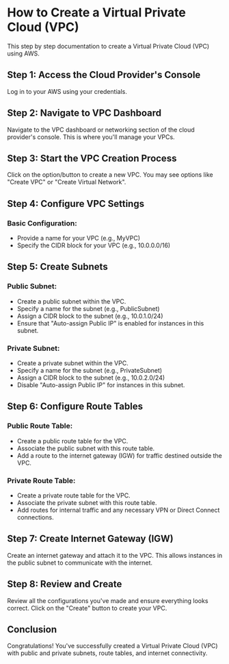 # How to Create a Virtual Private Cloud (VPC)

This step by step documentation to create a Virtual Private Cloud (VPC) using AWS.

## Step 1: Access the Cloud Provider's Console

Log in to your AWS using your credentials.

## Step 2: Navigate to VPC Dashboard

Navigate to the VPC dashboard or networking section of the cloud provider's console. This is where you'll manage your VPCs.

## Step 3: Start the VPC Creation Process

Click on the option/button to create a new VPC. You may see options like "Create VPC" or "Create Virtual Network".

## Step 4: Configure VPC Settings

### Basic Configuration:
- Provide a name for your VPC (e.g., MyVPC)
- Specify the CIDR block for your VPC (e.g., 10.0.0.0/16)

## Step 5: Create Subnets

### Public Subnet:
- Create a public subnet within the VPC.
- Specify a name for the subnet (e.g., PublicSubnet)
- Assign a CIDR block to the subnet (e.g., 10.0.1.0/24)
- Ensure that "Auto-assign Public IP" is enabled for instances in this subnet.

### Private Subnet:
- Create a private subnet within the VPC.
- Specify a name for the subnet (e.g., PrivateSubnet)
- Assign a CIDR block to the subnet (e.g., 10.0.2.0/24)
- Disable "Auto-assign Public IP" for instances in this subnet.

## Step 6: Configure Route Tables

### Public Route Table:
- Create a public route table for the VPC.
- Associate the public subnet with this route table.
- Add a route to the internet gateway (IGW) for traffic destined outside the  VPC.

### Private Route Table:
- Create a private route table for the VPC.
- Associate the private subnet with this route table.
- Add routes for internal traffic and any necessary VPN or Direct Connect connections.

## Step 7: Create Internet Gateway (IGW)

Create an internet gateway and attach it to the VPC. This allows instances in the public subnet to communicate with the internet.

## Step 8: Review and Create

Review all the configurations you've made and ensure everything looks correct. Click on the "Create"  button to create your VPC.

## Conclusion

Congratulations! You've successfully created a Virtual Private Cloud (VPC) with public and private subnets, route tables, and internet connectivity.